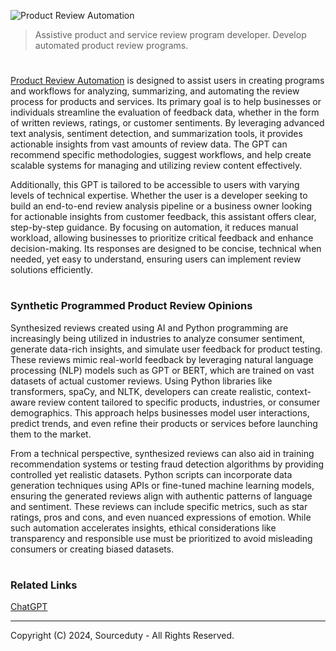 ![Product Review Automation](https://github.com/user-attachments/assets/dab3f148-7d9b-4840-8b79-b9f2bc4c5983)

> Assistive product and service review program developer. Develop automated product review programs.
#

[Product Review Automation](https://chatgpt.com/g/g-ycJyDwOAG-product-review-automation) is designed to assist users in creating programs and workflows for analyzing, summarizing, and automating the review process for products and services. Its primary goal is to help businesses or individuals streamline the evaluation of feedback data, whether in the form of written reviews, ratings, or customer sentiments. By leveraging advanced text analysis, sentiment detection, and summarization tools, it provides actionable insights from vast amounts of review data. The GPT can recommend specific methodologies, suggest workflows, and help create scalable systems for managing and utilizing review content effectively.

Additionally, this GPT is tailored to be accessible to users with varying levels of technical expertise. Whether the user is a developer seeking to build an end-to-end review analysis pipeline or a business owner looking for actionable insights from customer feedback, this assistant offers clear, step-by-step guidance. By focusing on automation, it reduces manual workload, allowing businesses to prioritize critical feedback and enhance decision-making. Its responses are designed to be concise, technical when needed, yet easy to understand, ensuring users can implement review solutions efficiently.

#
### Synthetic Programmed Product Review Opinions

Synthesized reviews created using AI and Python programming are increasingly being utilized in industries to analyze consumer sentiment, generate data-rich insights, and simulate user feedback for product testing. These reviews mimic real-world feedback by leveraging natural language processing (NLP) models such as GPT or BERT, which are trained on vast datasets of actual customer reviews. Using Python libraries like transformers, spaCy, and NLTK, developers can create realistic, context-aware review content tailored to specific products, industries, or consumer demographics. This approach helps businesses model user interactions, predict trends, and even refine their products or services before launching them to the market.

From a technical perspective, synthesized reviews can also aid in training recommendation systems or testing fraud detection algorithms by providing controlled yet realistic datasets. Python scripts can incorporate data generation techniques using APIs or fine-tuned machine learning models, ensuring the generated reviews align with authentic patterns of language and sentiment. These reviews can include specific metrics, such as star ratings, pros and cons, and even nuanced expressions of emotion. While such automation accelerates insights, ethical considerations like transparency and responsible use must be prioritized to avoid misleading consumers or creating biased datasets.

#
### Related Links

[ChatGPT](https://github.com/sourceduty/ChatGPT)

***
Copyright (C) 2024, Sourceduty - All Rights Reserved.

